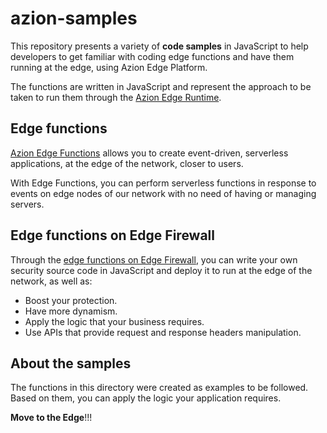 # azion-samples

This repository presents a variety of **code samples** in JavaScript to help developers to get familiar with coding edge functions and have them running at the edge, using Azion Edge Platform.

The functions are written in JavaScript and represent the approach to be taken to run them through the [Azion Edge Runtime](https://www.azion.com/en/documentation/products/edge-application/edge-functions/runtime/overview/).

## Edge functions 

[Azion Edge Functions](https://www.azion.com/en/documentation/products/edge-application/edge-functions/) allows you to create event-driven, serverless applications, at the edge of the network, closer to users.

With Edge Functions, you can perform serverless functions in response to events on edge nodes of our network with no need of having or managing servers.

## Edge functions on Edge Firewall

Through the [edge functions on Edge Firewall](https://www.azion.com/en/documentation/products/edge-firewall/edge-functions/firewall/), you can write your own security source code in JavaScript and deploy it to run at the edge of the network, as well as:

- Boost your protection.
- Have more dynamism.
- Apply the logic that your business requires.
- Use APIs that provide request and response headers manipulation.

## About the samples

The functions in this directory were created as examples to be followed. Based on them, you can apply the logic your application requires.

**Move to the Edge**!!!